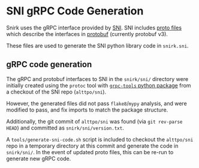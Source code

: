 # SNI gRPC Code Generation

Snirk uses the gRPC interface provided by [SNI][sni]. SNI includes [proto files][proto files] which describe the
interfaces in [protobuf][protobuf] (currently protobuf v3).

These files are used to generate the SNI python library code in `snirk.sni`.

## gRPC code generation

The gRPC and protobuf interfaces to SNI in the `snirk/sni/` directory were initially created using the `protoc` tool
with [`grpc-tools` python package][grpc-tools] from a checkout of the SNI repo (`alttpo/sni`).

However, the generated files did not pass `flake8`/`mypy` analysis, and were modified to pass, and fix imports to
match the package structure.

Additionally, the git commit of `alttpo/sni` was found (via `git rev-parse HEAD`) and committed as
`snirk/sni/version.txt`.

A `tools/generate-sni-code.sh` script is included to checkout the `alttpo/sni` repo in a temporary directory at this
commit and generate the code in `snirk/sni/`. In the event of updated proto files, this can be re-run to generate
new gRPC code.

[grpc-tools]: https://pypi.org/project/grpc-tools
[protobuf]: https://github.com/protocolbuffers/protobuf
[proto files]: https://github.com/alttpo/sni/tree/main/protos/sni
[sni]: https://github.com/alttpo/sni

